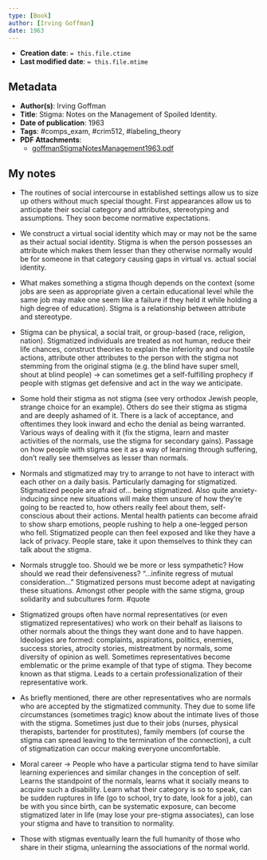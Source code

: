 ```yaml
---
type: [Book]
author: [Irving Goffman]
date: 1963
---
```


* **Creation date**: `= this.file.ctime`
* **Last modified date**: `= this.file.mtime`

## Metadata

* **Author(s)**: Irving Goffman
* **Title**: Stigma: Notes on the Management of Spoiled Identity.
* **Date of publication**: 1963
* **Tags**: #comps_exam, #crim512, #labeling_theory
* **PDF Attachments**:
  * [goffmanStigmaNotesManagement1963.pdf](zotero://open-pdf/library/items/3P3TG43N)

## My notes

* The routines of social intercourse in established settings allow us to size up others without much special thought. First appearances allow us to anticipate their social category and attributes, stereotyping and assumptions. They soon become normative expectations.
  
* We construct a virtual social identity which may or may not be the same as their actual social identity. Stigma is when the person possesses an attribute which makes them lesser than they otherwise normally would be for someone in that category causing gaps in virtual vs. actual social identity.
  
* What makes something a stigma though depends on the context (some jobs are seen as appropriate given a certain educational level while the same job may make one seem like a failure if they held it while holding a high degree of education). Stigma is a relationship between attribute and stereotype.
  
* Stigma can be physical, a social trait, or group-based (race, religion, nation). Stigmatized individuals are treated as not human, reduce their life chances, construct theories to explain the inferiority and our hostile actions, attribute other attributes to the person with the stigma not stemming from the original stigma (e.g. the blind have super smell, shout at blind people) -> can sometimes get a self-fulfilling prophecy if people with stigmas get defensive and act in the way we anticipate.
  
* Some hold their stigma as not stigma (see very orthodox Jewish people, strange choice for an example). Others do see their stigma as stigma and are deeply ashamed of it. There is a lack of acceptance, and oftentimes they look inward and echo the denial as being warranted. Various ways of dealing with it (fix the stigma, learn and master activities of the normals, use the stigma for secondary gains). Passage on how people with stigma see it as a way of learning through suffering, don’t really see themselves as lesser than normals.
  
* Normals and stigmatized may try to arrange to not have to interact with each other on a daily basis. Particularly damaging for stigmatized. Stigmatized people are afraid of… being stigmatized. Also quite anxiety-inducing since new situations will make them unsure of how they’re going to be reacted to, how others really feel about them, self-conscious about their actions. Mental health patients can become afraid to show sharp emotions, people rushing to help a one-legged person who fell. Stigmatized people can then feel exposed and like they have a lack of privacy. People stare, take it upon themselves to think they can talk about the stigma.
  
* Normals struggle too. Should we be more or less sympathetic? How should we read their defensiveness? “...infinite regress of mutual consideration…” Stigmatized persons must become adept at navigating these situations. Amongst other people with the same stigma, group solidarity and subcultures form. #quote 
  
* Stigmatized groups often have normal representatives (or even stigmatized representatives) who work on their behalf as liaisons to other normals about the things they want done and to have happen. Ideologies are formed: complaints, aspirations, politics, enemies, success stories, atrocity stories, mistreatment by normals, some diversity of opinion as well. Sometimes representatives become emblematic or the prime example of that type of stigma. They become known as that stigma. Leads to a certain professionalization of their representative work.

* As briefly mentioned, there are other representatives who are normals who are accepted by the stigmatized community. They due to some life circumstances (sometimes tragic) know about the intimate lives of those with the stigma. Sometimes just due to their jobs (nurses, physical therapists, bartender for prostitutes), family members (of course the stigma can spread leaving to the termination of the connection), a cult of stigmatization can occur making everyone uncomfortable.
  
* Moral career -> People who have a particular stigma tend to have similar learning experiences and similar changes in the conception of self. Learns the standpoint of the normals, learns what it socially means to acquire such a disability. Learn what their category is so to speak, can be sudden ruptures in life (go to school, try to date, look for a job), can be with you since birth, can be systematic exposure, can become stigmatized later in life (may lose your pre-stigma associates), can lose your stigma and have to transition to normality.

* Those with stigmas eventually learn the full humanity of those who share in their stigma, unlearning the associations of the normal world.